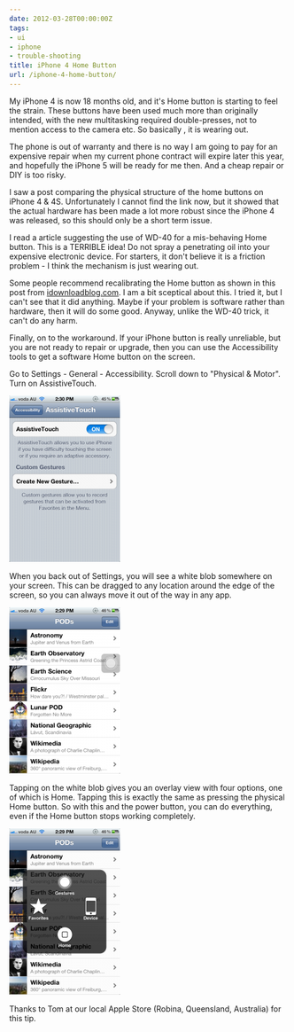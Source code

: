 ```yaml
---
date: 2012-03-28T00:00:00Z
tags:
- ui
- iphone
- trouble-shooting
title: iPhone 4 Home Button
url: /iphone-4-home-button/
---
```


My iPhone 4 is now 18 months old, and it's Home button is starting to feel the
strain. These buttons have been used much more than originally intended, with
the new multitasking required double-presses, not to mention access to the
camera etc. So basically , it is wearing out.

The phone is out of warranty and there is no way I am going to pay for an
expensive repair when my current phone contract will expire later this year, and
hopefully the iPhone 5 will be ready for me then. And a cheap repair or DIY is
too risky.

I saw a post comparing the physical structure of the home buttons on iPhone 4 &
4S. Unfortunately I cannot find the link now, but it showed that the actual
hardware has been made a lot more robust since the iPhone 4 was released, so
this should only be a short term issue.

I read a article suggesting the use of WD-40 for a mis-behaving Home button.
This is a TERRIBLE idea! Do not spray a penetrating oil into your expensive
electronic device. For starters, it don't believe it is a friction problem - I
think the mechanism is just wearing out.

Some people recommend recalibrating the Home button as shown in this post from
[idownloadblog.com][1]. I am a bit sceptical about this. I tried it, but I can't
see that it did anything. Maybe if your problem is software rather than
hardware, then it will do some good. Anyway, unlike the WD-40 trick, it can't do
any harm.

Finally, on to the workaround. If your iPhone button is really unreliable, but
you are not ready to repair or upgrade, then you can use the Accessibility tools
to get a software Home button on the screen.

Go to Settings - General - Accessibility. Scroll down to "Physical & Motor".
Turn on AssistiveTouch.

[<img title="AssistiveTouch settings" src="/images/HomeButton1-small.png" alt="AssistiveTouch settings" width="200" height="300" />][2]

When you back out of Settings, you will see a white blob somewhere on your
screen. This can be dragged to any location around the edge of the screen, so
you can always move it out of the way in any app.

[<img title="The White Blob" src="/images/HomeButton2-small.png" alt="The White Blob" width="200" height="300" />][3]

Tapping on the white blob gives you an overlay view with four options, one of
which is Home. Tapping this is exactly the same as pressing the physical Home
button. So with this and the power button, you can do everything, even if the
Home button stops working completely.

[<img title="AssistiveTouch panel open" src="/images/HomeButton3-small.png" alt="AssistiveTouch panel open" width="200" height="300" />][4]

Thanks to Tom at our local Apple Store (Robina, Queensland, Australia) for this
tip.

[1]: http://www.idownloadblog.com/2011/12/22/recalibrate-home-button-responsive/
[2]: /images/HomeButton1.png
[3]: /images/HomeButton2.png
[4]: /images/HomeButton3.png
